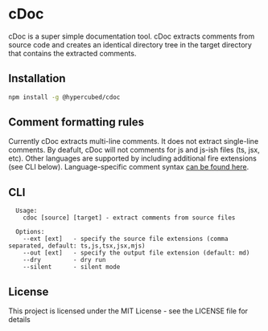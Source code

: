 # cDoc

cDoc is a super simple documentation tool.  cDoc extracts comments from source code and creates an identical directory tree in the target directory that contains the extracted comments.

## Installation

```bash
npm install -g @hypercubed/cdoc
```

## Comment formatting rules

Currently cDoc extracts multi-line comments.  It does not extract single-line comments.  By deafult, cDoc will not comments for js and js-ish files (ts, jsx, etc).  Other languages are supported by including additional fire extensions (see CLI below).  Language-specific comment syntax [can be found here](https://github.com/nknapp/comment-patterns/blob/master/docs/languages.md).

## CLI

``` 
  Usage:
    cdoc [source] [target] - extract comments from source files

  Options:
    --ext [ext]   - specify the source file extensions (comma separated, default: ts,js,tsx,jsx,mjs)
    --out [ext]   - specify the output file extension (default: md)
    --dry         - dry run
    --silent      - silent mode
```

## License

This project is licensed under the MIT License - see the LICENSE file for details

